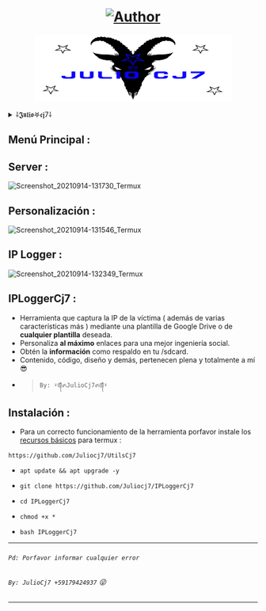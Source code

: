 <h1 align="center"><a href="https://github.com/Juliocj7"><img title="Author" src="https://img.shields.io/badge/Author-𖤐 𝙹𝚞𝚕𝚒𝚘 𝙲𝚓7 𖤐-svg?style=flat&color=FF0000&logo=github"></a></h1>


<p align="center"><img src="https://github.com/Juliocj7/Juliocj7/blob/main/JulioCj7.gif" width="400" height="135"/> </p>


<details>
<summary>  ⸸𝕵𝖚𝖑𝖎𝖔𖤐𝖈𝖏7⸸ </summary>
<br>

 - 𝑃𝑢𝑒𝑑𝑒𝑠 𝑚𝑖𝑟𝑎𝑟 𝑝𝑒𝑟𝑜... 𝑝𝑜𝑟𝑓𝑎𝑣𝑜𝑟 𝑁𝑂 !!! 𝑐𝑜𝑝𝑖𝑎𝑟 𝑁𝐴𝐷𝐴 !!!
 - 𝐼𝑛𝑚𝑢𝑛𝑑𝑜 𝑎𝑛𝑖𝑚𝑎𝑙.

</details>

## Menú Principal :

## Server :
![Screenshot_20210914-131730_Termux](https://user-images.githubusercontent.com/81049859/133305945-1a8448ea-1b79-43b2-8096-131a801e6c38.png)

## Personalización :
![Screenshot_20210914-131546_Termux](https://user-images.githubusercontent.com/81049859/133306072-f24e6638-54a9-418d-a815-00fc87e63f7d.png)

## IP Logger :
![Screenshot_20210914-132349_Termux](https://user-images.githubusercontent.com/81049859/133306281-b2371e27-c33a-4c8e-bf08-d00edbf14df8.png)

## IPLoggerCj7 :
* Herramienta que captura la IP de la víctima ( además de varias características más ) mediante una plantilla de Google Drive o de **cualquier plantilla** deseada.
* Personaliza **al máximo** enlaces para una mejor ingeniería social.
* Obtén la **información** como respaldo en tu /sdcard.
* Contenido, código, diseño y demás, pertenecen plena y totalmente a mí :sunglasses:
- > ` By: ⍣᭕ᬁ᭖JulioCj7᭖᭕ᬁ⍣ `

## Instalación :

* Para un correcto funcionamiento de la herramienta porfavor instale los [recursos básicos](https://github.com/Juliocj7/UtilsCj7) para termux :

~~~
https://github.com/Juliocj7/UtilsCj7
~~~

* `apt update && apt upgrade -y`

* `git clone https://github.com/Juliocj7/IPLoggerCj7`

* `cd IPLoggerCj7`

* `chmod +x *`

* `bash IPLoggerCj7`

---
###### `Pd: Porfavor informar cualquier error`
###### `By: JulioCj7 +59179424937` :stuck_out_tongue_winking_eye:
---
